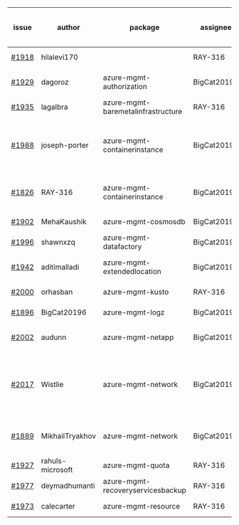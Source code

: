 | issue | author | package | assignee | bot advice | created date of issue | delay from created date |
| ------ | ------ | ------ | ------ | ------ | ------ | :-----: |
| [#1918](https://github.com/Azure/sdk-release-request/issues/1918) | hilalevi170 |   | RAY-316 | new comment for author. | 2021-09-03 | 18 |
| [#1929](https://github.com/Azure/sdk-release-request/issues/1929) | dagoroz | azure-mgmt-authorization | BigCat20196 | delay for a long time and better to handle now. | 2021-09-07 | 14 |
| [#1935](https://github.com/Azure/sdk-release-request/issues/1935) | lagalbra | azure-mgmt-baremetalinfrastructure | RAY-316 |   | 2021-09-09 | 12 |
| [#1988](https://github.com/Azure/sdk-release-request/issues/1988) | joseph-porter | azure-mgmt-containerinstance | BigCat20196 | Warning:There is duplicated issue for azure-mgmt-containerinstance. new comment for author. | 2021-09-16 | 5 |
| [#1826](https://github.com/Azure/sdk-release-request/issues/1826) | RAY-316 | azure-mgmt-containerinstance | BigCat20196 | Warning:There is duplicated issue for azure-mgmt-containerinstance.   | 2021-08-03 | 49 |
| [#1902](https://github.com/Azure/sdk-release-request/issues/1902) | MehaKaushik | azure-mgmt-cosmosdb | BigCat20196 |   | 2021-08-30 | 22 |
| [#1996](https://github.com/Azure/sdk-release-request/issues/1996) | shawnxzq | azure-mgmt-datafactory | BigCat20196 |   | 2021-09-18 | 3 |
| [#1942](https://github.com/Azure/sdk-release-request/issues/1942) | aditimalladi | azure-mgmt-extendedlocation | BigCat20196 | new issue and better to confirm quickly. | 2021-09-10 | 11 |
| [#2000](https://github.com/Azure/sdk-release-request/issues/2000) | orhasban | azure-mgmt-kusto | RAY-316 |   | 2021-09-19 | 2 |
| [#1896](https://github.com/Azure/sdk-release-request/issues/1896) | BigCat20196 | azure-mgmt-logz | BigCat20196 |   | 2021-08-30 | 22 |
| [#2002](https://github.com/Azure/sdk-release-request/issues/2002) | audunn | azure-mgmt-netapp | BigCat20196 | new issue and better to confirm quickly. | 2021-09-20 | 1 |
| [#2017](https://github.com/Azure/sdk-release-request/issues/2017) | Wistlie | azure-mgmt-network | BigCat20196 | Warning:There is duplicated issue for azure-mgmt-network. new issue and better to confirm quickly. | 2021-09-21 | 0 |
| [#1889](https://github.com/Azure/sdk-release-request/issues/1889) | MikhailTryakhov | azure-mgmt-network | BigCat20196 | Warning:There is duplicated issue for azure-mgmt-network.   | 2021-08-26 | 26 |
| [#1927](https://github.com/Azure/sdk-release-request/issues/1927) | rahuls-microsoft | azure-mgmt-quota | RAY-316 |   | 2021-09-03 | 18 |
| [#1977](https://github.com/Azure/sdk-release-request/issues/1977) | deymadhumanti | azure-mgmt-recoveryservicesbackup | RAY-316 |   | 2021-09-16 | 5 |
| [#1973](https://github.com/Azure/sdk-release-request/issues/1973) | calecarter | azure-mgmt-resource | RAY-316 | new comment for author. | 2021-09-14 | 7 |
